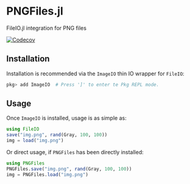 # PNGFiles.jl

FileIO.jl integration for PNG files

[![Codecov](https://codecov.io/gh/JuliaIO/PNGFiles.jl/branch/master/graph/badge.svg)](https://codecov.io/gh/JuliaIO/PNGFiles.jl)

## Installation

Installation is recommended via the `ImageIO` thin IO wrapper for `FileIO`:

```jl
pkg> add ImageIO  # Press ']' to enter te Pkg REPL mode.
```

## Usage

Once `ImageIO` is installed, usage is as simple as:

```jl
using FileIO
save("img.png", rand(Gray, 100, 100))
img = load("img.png")
```

Or direct usage, if `PNGFiles` has been directly installed:
```jl
using PNGFiles
PNGFiles.save("img.png", rand(Gray, 100, 100))
img = PNGFiles.load("img.png")
```
